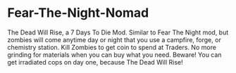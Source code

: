 # Fear-The-Night-Nomad
The Dead Will Rise, a 7 Days To Die Mod.  Similar to Fear The Night mod, but zombies will come anytime day or night that you use a campfire, forge, or chemistry station. Kill Zombies to get coin to spend at Traders. No more grinding for materials when you can buy what you need.  Beware!  You can get irradiated cops on day one, because The Dead Will Rise!
